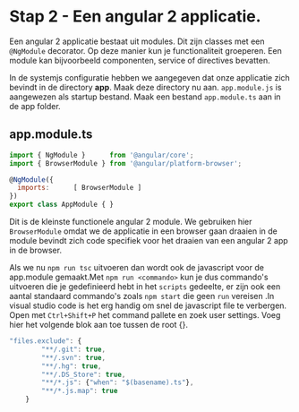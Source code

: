 # Stap 2 - Een angular 2 applicatie.
Een angular 2 applicatie bestaat uit modules. Dit zijn classes met een `@NgModule` decorator.
Op deze manier kun je functionaliteit groeperen. Een module kan bijvoorbeeld componenten, service of directives bevatten.

In de systemjs configuratie hebben we aangegeven dat onze applicatie zich bevindt in de directory **app**. Maak deze  directory nu aan.
`app.module.js` is aangewezen als startup bestand. Maak een bestand `app.module.ts` aan in de app folder.

## app.module.ts
```javascript
import { NgModule }      from '@angular/core';
import { BrowserModule } from '@angular/platform-browser';

@NgModule({
  imports:      [ BrowserModule ]
})
export class AppModule { }
```

Dit is de kleinste functionele angular 2 module. We gebruiken hier `BrowserModule` omdat we de applicatie in een browser gaan draaien in de module bevindt zich code specifiek 
voor het draaien van een angular 2 app in de browser.

Als we nu `npm run tsc` uitvoeren dan wordt ook de javascript voor de app.module gemaakt.Met `npm run <commando>` kun je dus commando's uitvoeren die je gedefinieerd hebt
in het `scripts` gedeelte, er zijn ook een aantal standaard commando's zoals `npm start` die geen `run` vereisen .In visual studio code is het erg handig om snel de javascript file te verbergen.
Open met `Ctrl+Shift+P` het command pallete en zoek user settings. Voeg hier het volgende blok aan toe tussen de root {}.

```javascript
"files.exclude": {
        "**/.git": true,
        "**/.svn": true,
        "**/.hg": true,
        "**/.DS_Store": true,
        "**/*.js": {"when": "$(basename).ts"},
        "**/*.js.map": true
    }
  ```